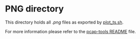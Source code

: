 PNG directory
=========
This directory holds all _.png_ files as exported by [plot_ts.sh][plot_script].

For more information please refer to the [pcap-tools README][main_readme] file.

[main_readme]: https://github.com/michailx/pcap-tools/blob/master/README.md
[plot_script]: https://github.com/michailx/pcap-tools/blob/master/plot_ts.sh